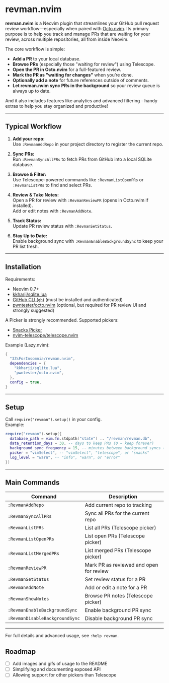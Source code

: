 # revman.nvim

**revman.nvim** is a Neovim plugin that streamlines your GitHub pull request review workflow—especially when paired with [Octo.nvim](https://github.com/pwntester/octo.nvim). Its primary purpose is to help you track and manage PRs that are waiting for your review, across multiple repositories, all from inside Neovim.

The core workflow is simple:
- **Add a PR** to your local database.
- **Browse PRs** (especially those "waiting for review") using Telescope.
- **Open the PR in Octo.nvim** for a full-featured review.
- **Mark the PR as "waiting for changes"** when you’re done.
- **Optionally add a note** for future references outside of comments.
- **Let revman.nvim sync PRs in the background** so your review queue is always up to date.

And it also includes features like analytics and advanced filtering - handy extras to help you stay organized and productive!

---

## Typical Workflow

1. **Add your repo:**  
   Use `:RevmanAddRepo` in your project directory to register the current repo.

2. **Sync PRs:**  
   Run `:RevmanSyncAllPRs` to fetch PRs from GitHub into a local SQLite database.

3. **Browse & Filter:**  
   Use Telescope-powered commands like `:RevmanListOpenPRs` or `:RevmanListPRs` to find and select PRs.

4. **Review & Take Notes:**  
   Open a PR for review with `:RevmanReviewPR` (opens in Octo.nvim if installed).  
   Add or edit notes with `:RevmanAddNote`.

5. **Track Status:**  
   Update PR review status with `:RevmanSetStatus`.

6. **Stay Up to Date:**  
   Enable background sync with `:RevmanEnableBackgroundSync` to keep your PR list fresh.

---

## Installation

Requirements:
- Neovim 0.7+
- [kkharji/sqlite.lua](https://github.com/kkharji/sqlite.lua)
- [GitHub CLI (`gh`)](https://cli.github.com/) (must be installed and authenticated)
- [pwntester/octo.nvim](https://github.com/pwntester/octo.nvim) (optional, but required for PR review UI and strongly suggested)

A Picker is strongly recommended. Supported pickers:
- [Snacks Picker](https://github.com/folke/snacks.nvim/blob/main/docs/picker.md)
- [nvim-telescope/telescope.nvim](https://github.com/nvim-telescope/telescope.nvim)

Example (Lazy.nvim):

```lua
{
  "3ZsForInsomnia/revman.nvim",
  dependencies = {
    "kkharji/sqlite.lua",
    "pwntester/octo.nvim",
  },
  config = true,
}
```

---

## Setup

Call `require("revman").setup()` in your config.  
Example:

```lua
require("revman").setup({
  database_path = vim.fn.stdpath("state") .. "/revman/revman.db",
  data_retention_days = 30, -- days to keep PRs (0 = keep forever)
  background_sync_frequency = 15, -- minutes between background syncs (0 = disable)
  picker = "vimSelect", -- "vimSelect", "telescope", or "snacks"
  log_level = "warn", -- "info", "warn", or "error"
})
```

---

## Main Commands

| Command                        | Description                                |
|--------------------------------|--------------------------------------------|
| `:RevmanAddRepo`               | Add current repo to tracking               |
| `:RevmanSyncAllPRs`            | Sync all PRs for the current repo          |
| `:RevmanListPRs`               | List all PRs (Telescope picker)            |
| `:RevmanListOpenPRs`           | List open PRs (Telescope picker)           |
| `:RevmanListMergedPRs`         | List merged PRs (Telescope picker)         |
| `:RevmanReviewPR`              | Mark PR as reviewed and open for review    |
| `:RevmanSetStatus`             | Set review status for a PR                 |
| `:RevmanAddNote`               | Add or edit a note for a PR                |
| `:RevmanShowNotes`             | Browse PR notes (Telescope picker)         |
| `:RevmanEnableBackgroundSync`  | Enable background PR sync                  |
| `:RevmanDisableBackgroundSync` | Disable background PR sync                 |

---

For full details and advanced usage, see `:help revman`.

## Roadmap

- [ ] Add images and gifs of usage to the README
- [ ] Simplifying and documenting exposed API
- [ ] Allowing support for other pickers than Telescope
